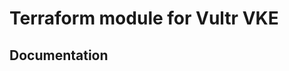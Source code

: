 # Terraform module for Vultr VKE

## Documentation

<!-- BEGINNING OF PRE-COMMIT-TERRAFORM DOCS HOOK -->

<!-- END OF PRE-COMMIT-TERRAFORM DOCS HOOK -->
